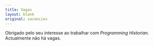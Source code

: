 ```yaml
---
title: Vagas
layout: blank
original: vacancies
---
```


Obrigado pelo seu interesse ao trabalhar com _Programming Historian_. Actualmente não há vagas.
